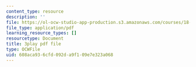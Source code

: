 ```yaml
---
content_type: resource
description: ''
file: https://ol-ocw-studio-app-production.s3.amazonaws.com/courses/18-01sc-single-variable-calculus-fall-2010/608aca936cfd092da9f109e7e323a068_MK_0QHbUnIA.pdf
file_type: application/pdf
learning_resource_types: []
resourcetype: Document
title: 3play pdf file
type: OCWFile
uid: 608aca93-6cfd-092d-a9f1-09e7e323a068
---
```

